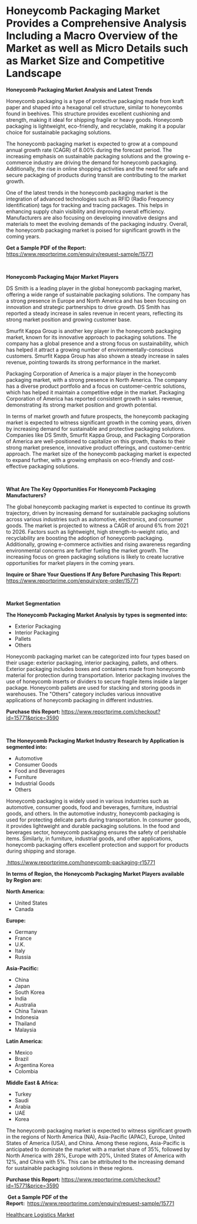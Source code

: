 <p><h1>Honeycomb Packaging Market Provides a Comprehensive Analysis Including a Macro Overview of the Market as well as Micro Details such as Market Size and Competitive Landscape</h1></p><p><strong>Honeycomb Packaging Market Analysis and Latest Trends</strong></p>
<p><p>Honeycomb packaging is a type of protective packaging made from kraft paper and shaped into a hexagonal cell structure, similar to honeycombs found in beehives. This structure provides excellent cushioning and strength, making it ideal for shipping fragile or heavy goods. Honeycomb packaging is lightweight, eco-friendly, and recyclable, making it a popular choice for sustainable packaging solutions.</p><p>The honeycomb packaging market is expected to grow at a compound annual growth rate (CAGR) of 8.00% during the forecast period. The increasing emphasis on sustainable packaging solutions and the growing e-commerce industry are driving the demand for honeycomb packaging. Additionally, the rise in online shopping activities and the need for safe and secure packaging of products during transit are contributing to the market growth.</p><p>One of the latest trends in the honeycomb packaging market is the integration of advanced technologies such as RFID (Radio Frequency Identification) tags for tracking and tracing packages. This helps in enhancing supply chain visibility and improving overall efficiency. Manufacturers are also focusing on developing innovative designs and materials to meet the evolving demands of the packaging industry. Overall, the honeycomb packaging market is poised for significant growth in the coming years.</p></p>
<p><strong>Get a Sample PDF of the Report:&nbsp;</strong> <a href="https://www.reportprime.com/enquiry/request-sample/15771">https://www.reportprime.com/enquiry/request-sample/15771</a></p>
<p>&nbsp;</p>
<p><strong>Honeycomb Packaging Major Market Players</strong></p>
<p><p>DS Smith is a leading player in the global honeycomb packaging market, offering a wide range of sustainable packaging solutions. The company has a strong presence in Europe and North America and has been focusing on innovation and strategic partnerships to drive growth. DS Smith has reported a steady increase in sales revenue in recent years, reflecting its strong market position and growing customer base.</p><p>Smurfit Kappa Group is another key player in the honeycomb packaging market, known for its innovative approach to packaging solutions. The company has a global presence and a strong focus on sustainability, which has helped it attract a growing number of environmentally-conscious customers. Smurfit Kappa Group has also shown a steady increase in sales revenue, pointing towards its strong performance in the market.</p><p>Packaging Corporation of America is a major player in the honeycomb packaging market, with a strong presence in North America. The company has a diverse product portfolio and a focus on customer-centric solutions, which has helped it maintain a competitive edge in the market. Packaging Corporation of America has reported consistent growth in sales revenue, demonstrating its strong market position and growth potential.</p><p>In terms of market growth and future prospects, the honeycomb packaging market is expected to witness significant growth in the coming years, driven by increasing demand for sustainable and protective packaging solutions. Companies like DS Smith, Smurfit Kappa Group, and Packaging Corporation of America are well-positioned to capitalize on this growth, thanks to their strong market presence, innovative product offerings, and customer-centric approach. The market size of the honeycomb packaging market is expected to expand further, with a growing emphasis on eco-friendly and cost-effective packaging solutions.</p></p>
<p>&nbsp;</p>
<p><strong>What Are The Key Opportunities For Honeycomb Packaging Manufacturers?</strong></p>
<p><p>The global honeycomb packaging market is expected to continue its growth trajectory, driven by increasing demand for sustainable packaging solutions across various industries such as automotive, electronics, and consumer goods. The market is projected to witness a CAGR of around 6% from 2021 to 2026. Factors such as lightweight, high strength-to-weight ratio, and recyclability are boosting the adoption of honeycomb packaging. Additionally, growing e-commerce activities and rising awareness regarding environmental concerns are further fueling the market growth. The increasing focus on green packaging solutions is likely to create lucrative opportunities for market players in the coming years.</p></p>
<p><strong>Inquire or Share Your Questions If Any Before Purchasing This Report:</strong> <a href="https://www.reportprime.com/enquiry/pre-order/15771">https://www.reportprime.com/enquiry/pre-order/15771</a></p>
<p>&nbsp;</p>
<p><strong>Market Segmentation</strong></p>
<p><strong>The Honeycomb Packaging Market Analysis by types is segmented into:</strong></p>
<p><ul><li>Exterior Packaging</li><li>Interior Packaging</li><li>Pallets</li><li>Others</li></ul></p>
<p><p>Honeycomb packaging market can be categorized into four types based on their usage: exterior packaging, interior packaging, pallets, and others. Exterior packaging includes boxes and containers made from honeycomb material for protection during transportation. Interior packaging involves the use of honeycomb inserts or dividers to secure fragile items inside a larger package. Honeycomb pallets are used for stacking and storing goods in warehouses. The "Others" category includes various innovative applications of honeycomb packaging in different industries.</p></p>
<p><strong>Purchase this Report:&nbsp;</strong><a href="https://www.reportprime.com/checkout?id=15771&price=3590">https://www.reportprime.com/checkout?id=15771&price=3590</a></p>
<p>&nbsp;</p>
<p><strong>The Honeycomb Packaging Market Industry Research by Application is segmented into:</strong></p>
<p><ul><li>Automotive</li><li>Consumer Goods</li><li>Food and Beverages</li><li>Furniture</li><li>Industrial Goods</li><li>Others</li></ul></p>
<p><p>Honeycomb packaging is widely used in various industries such as automotive, consumer goods, food and beverages, furniture, industrial goods, and others. In the automotive industry, honeycomb packaging is used for protecting delicate parts during transportation. In consumer goods, it provides lightweight and durable packaging solutions. In the food and beverages sector, honeycomb packaging ensures the safety of perishable items. Similarly, in furniture, industrial goods, and other applications, honeycomb packaging offers excellent protection and support for products during shipping and storage.</p></p>
<p><a href="https://www.reportprime.com/honeycomb-packaging-r15771">&nbsp;https://www.reportprime.com/honeycomb-packaging-r15771</a></p>
<p><strong>In terms of Region, the Honeycomb Packaging Market Players available by Region are:</strong></p>
<p>
    <p> <strong> North America: </strong>
        <ul>
            <li>United States</li>
            <li>Canada</li>
        </ul>
        </p> 
    <p> <strong> Europe: </strong>
        <ul>
            <li>Germany</li>
            <li>France</li>
            <li>U.K.</li>
            <li>Italy</li>
            <li>Russia</li>
        </ul>
        </p> 
    <p> <strong> Asia-Pacific: </strong>
        <ul>
            <li>China</li>
            <li>Japan</li>
            <li>South Korea</li>
            <li>India</li>
            <li>Australia</li>
            <li>China Taiwan</li>
            <li>Indonesia</li>
            <li>Thailand</li>
            <li>Malaysia</li>
        </ul>
        </p> 
    <p> <strong> Latin America: </strong>
        <ul>
            <li>Mexico</li>
            <li>Brazil</li>
            <li>Argentina Korea</li>
            <li>Colombia</li>
        </ul>
        </p> 
    <p> <strong> Middle East & Africa: </strong>
        <ul>
            <li>Turkey</li>
            <li>Saudi</li>
            <li>Arabia</li>
            <li>UAE</li>
            <li>Korea</li>
        </ul>
    </p>
    </p>
<p><p>The honeycomb packaging market is expected to witness significant growth in the regions of North America (NA), Asia-Pacific (APAC), Europe, United States of America (USA), and China. Among these regions, Asia-Pacific is anticipated to dominate the market with a market share of 35%, followed by North America with 28%, Europe with 20%, United States of America with 12%, and China with 5%. This can be attributed to the increasing demand for sustainable packaging solutions in these regions.</p></p>
<p><strong>Purchase this Report: </strong><a href="https://www.reportprime.com/checkout?id=15771&price=3590">https://www.reportprime.com/checkout?id=15771&price=3590</a></p>
<p>&nbsp;<strong>Get a Sample PDF of the Report:&nbsp;&nbsp;</strong><a href="https://www.reportprime.com/enquiry/request-sample/15771">https://www.reportprime.com/enquiry/request-sample/15771</a></p>
<p><strong></strong></p>
<p><p><a href="https://github.com/RoccoManning/Market-Research-Report-List-4/blob/main/healthcare-logistics-market.md">Healthcare Logistics Market</a></p></p>